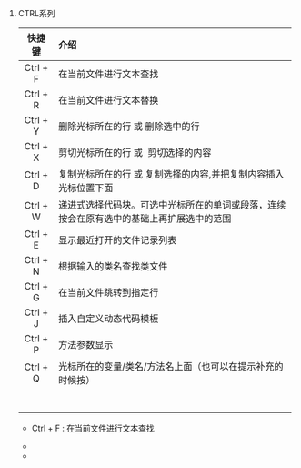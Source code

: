 1. CTRL系列
   
   | 快捷键      | 介绍                                           |
   |:--------:|:-------------------------------------------- |
   | Ctrl + F | 在当前文件进行文本查找                                  |
   | Ctrl + R | 在当前文件进行文本替换                                  |
   | Ctrl + Y | 删除光标所在的行 或 删除选中的行                            |
   | Ctrl + X | 剪切光标所在的行 或  剪切选择的内容                          |
   | Ctrl + D | 复制光标所在的行 或 复制选择的内容,并把复制内容插入光标位置下面            |
   | Ctrl + W | 递进式选择代码块。可选中光标所在的单词或段落，连续按会在原有选中的基础上再扩展选中的范围 |
   | Ctrl + E | 显示最近打开的文件记录列表                                |
   | Ctrl + N | 根据输入的类名查找类文件                                 |
   | Ctrl + G | 在当前文件跳转到指定行                                  |
   | Ctrl + J | 插入自定义动态代码模板                                  |
   | Ctrl + P | 方法参数显示                                       |
   | Ctrl + Q | 光标所在的变量/类名/方法名上面（也可以在提示补充的时候按）               |
   |          |                                              |
   |          |                                              |
   |          |                                              |
   |          |                                              |
   |          |                                              |
   |          |                                              |
   |          |                                              |
   
   
   
   * Ctrl + F : 在当前文件进行文本查找
   
   * 
   
   *
